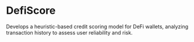 # DefiScore
Develops a heuristic-based credit scoring model for DeFi wallets, analyzing transaction history to assess user reliability and risk.
